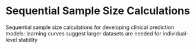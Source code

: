 # Sequential Sample Size Calculations
Sequential sample size calculations for developing clinical prediction models: learning curves suggest larger datasets are needed for individual-level stability
